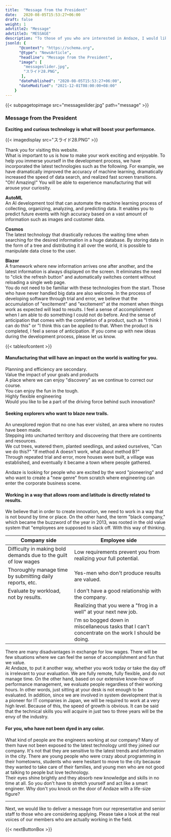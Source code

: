 ```yaml
---
title:  "Message from the President"
date:   2020-08-05T15:53:27+06:00
draft: false
weight: 1
advtitle2: "Message"
advtitle3: "MESSAGE"
description: "To those of you who are interested in Andaze, I would like to send you a message from our representative, Mr. Arai."
jsonld: {
      "@context": "https://schema.org",
      "@type": "NewsArticle",
      "headline": "Message from the President",
      "image": [
        "messageslider.jpg",
        "スライド28.PNG",
       ],
      "datePublished": "2020-08-05T15:53:27+06:00",
      "dateModified": "2021-12-01T08:00:00+08:00"
    }
---
```

{{< subpagetopimage src="messageslider.jpg" path="message" >}}

### Message from the President

**Exciting and curious technology is what will boost your performance.**

{{< imagedisplay  src="スライド28.PNG"  >}}

Thank you for visiting this website.  
What is important to us is how to make your work exciting and enjoyable. To help you immerse yourself in the development process, we have incorporated the latest technologies such as the following. For example, we have dramatically improved the accuracy of machine learning, dramatically increased the speed of data search, and realized fast screen transitions. "Oh! Amazing!" You will be able to experience manufacturing that will arouse your curiosity.

**AutoML**  
An AI development tool that can automate the machine learning process of collecting, organizing, analyzing, and predicting data. It enables you to predict future events with high accuracy based on a vast amount of information such as images and customer data.

**Cosmos**  
The latest technology that drastically reduces the waiting time when searching for the desired information in a huge database. By storing data in the form of a tree and distributing it all over the world, it is possible to manipulate data close to the user.

**Blazor**     
A framework where new information arrives one after another, and the latest information is always displayed on the screen. It eliminates the need to "click the refresh button" and automatically switches content without reloading a single web page.  
You do not need to be familiar with these technologies from the start. Those who have never handled big data are also welcome. In the process of developing software through trial and error, we believe that the accumulation of "excitement" and "excitement" at the moment when things work as expected will lead to results. I feel a sense of accomplishment when I am able to do something I could not do before. And the sense of anticipation that comes with the completion of a product, such as "I think I can do this" or "I think this can be applied to that. When the product is completed, I feel a sense of anticipation. If you come up with new ideas during the development process, please let us know.

{{< tableofcontent >}}

#### Manufacturing that will have an impact on the world is waiting for you.

Planning and efficiency are secondary.  
Value the impact of your goals and products  
A place where we can enjoy "discovery" as we continue to correct our course.  
You can enjoy the fun in the tough.  
Highly flexible engineering  
Would you like to be a part of the driving force behind such innovation?

#### Seeking explorers who want to blaze new trails.

An unexplored region that no one has ever visited, an area where no routes have been made.  
Stepping into uncharted territory and discovering that there are continents and resources.  
We cut trees, watered them, planted seedlings, and asked ourselves, "Can we do this?" "If method A doesn't work, what about method B?"  
Through repeated trial and error, more houses were built, a village was established, and eventually it became a town where people gathered.

Andaze is looking for people who are excited by the word "pioneering" and who want to create a "new genre" from scratch where engineering can enter the corporate business scene.

#### Working in a way that allows room and latitude is directly related to results.

We believe that in order to create innovation, we need to work in a way that is not bound by time or place. On the other hand, the term "black company," which became the buzzword of the year in 2013, was rooted in the old value system that "employees are supposed to slack off. With this way of thinking.  

<div class="table-width">

|**Company side**|**Employee side**|
|---|---|
|Difficulty in making bold demands due to the guilt of low wages|Low requirements prevent you from realizing your full potential.|
|Thoroughly manage time by submitting daily reports, etc.|Yes-men who don't produce results are valued.|
|Evaluate by workload, not by results.|I don't have a good relationship with the company.|
| |Realizing that you were a "frog in a well" at your next new job.|
| |I'm so bogged down in miscellaneous tasks that I can't concentrate on the work I should be doing.|

</div>

There are many disadvantages in exchange for low wages. There will be few situations where we can feel the sense of accomplishment and fun that we value.  
At Andaze, to put it another way, whether you work today or take the day off is irrelevant to your evaluation. We are fully remote, fully flexible, and do not manage time. On the other hand, based on our extensive know-how of performance management, we evaluate people regardless of their working hours. In other words, just sitting at your desk is not enough to be evaluated. In addition, since we are involved in system development that is a pioneer for IT companies in Japan, we will be required to work at a very high level. Because of this, the speed of growth is obvious. It can be said that the technical skills you will acquire in just two to three years will be the envy of the industry.

#### For you, who have not been dyed in any color.
What kind of people are the engineers working at our company? Many of them have not been exposed to the latest technology until they joined our company. It's not that they are sensitive to the latest trends and information in the city. There are young people who were crazy about programming in their hometowns, students who were hesitant to move to the city because they wanted to take care of their families, and young men who are not good at talking to people but love technology.  
Their eyes shine brightly and they absorb new knowledge and skills in no time at all. So you don't have to stretch yourself and act like a smart engineer. Why don't you knock on the door of Andaze with a life-size figure?

---

Next, we would like to deliver a message from our representative and senior staff to those who are considering applying. Please take a look at the real voices of our members who are actually working in the field.

{{< nextButtonBox >}}
